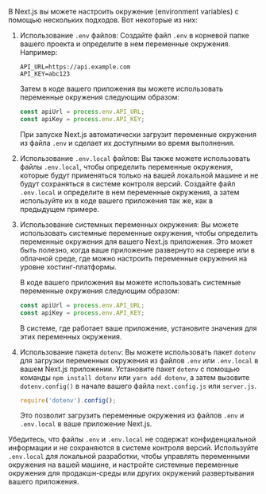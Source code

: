 В Next.js вы можете настроить окружение (environment variables) с помощью нескольких подходов. Вот некоторые из них:

1. Использование `.env` файлов:
   Создайте файл `.env` в корневой папке вашего проекта и определите в нем переменные окружения. Например:

   ```
   API_URL=https://api.example.com
   API_KEY=abc123
   ```

   Затем в коде вашего приложения вы можете использовать переменные окружения следующим образом:

   ```jsx
   const apiUrl = process.env.API_URL;
   const apiKey = process.env.API_KEY;
   ```

   При запуске Next.js автоматически загрузит переменные окружения из файла `.env` и сделает их доступными во время выполнения.

2. Использование `.env.local` файлов:
   Вы также можете использовать файлы `.env.local`, чтобы определить переменные окружения, которые будут применяться только на вашей локальной машине и не будут сохраняться в системе контроля версий. Создайте файл `.env.local` и определите в нем переменные окружения, а затем используйте их в коде вашего приложения так же, как в предыдущем примере.

3. Использование системных переменных окружения:
   Вы можете использовать системные переменные окружения, чтобы определить переменные окружения для вашего Next.js приложения. Это может быть полезно, когда ваше приложение развернуто на сервере или в облачной среде, где можно настроить переменные окружения на уровне хостинг-платформы.

   В коде вашего приложения вы можете использовать системные переменные окружения следующим образом:

   ```jsx
   const apiUrl = process.env.API_URL;
   const apiKey = process.env.API_KEY;
   ```

   В системе, где работает ваше приложение, установите значения для этих переменных окружения.

4. Использование пакета `dotenv`:
   Вы можете использовать пакет `dotenv` для загрузки переменных окружения из файлов `.env` или `.env.local` в вашем Next.js приложении. Установите пакет `dotenv` с помощью команды `npm install dotenv` или `yarn add dotenv`, а затем вызовите `dotenv.config()` в начале вашего файла `next.config.js` или `server.js`.

   ```jsx
   require('dotenv').config();
   ```

   Это позволит загрузить переменные окружения из файлов `.env` и `.env.local` в ваше приложение Next.js.

Убедитесь, что файлы `.env` и `.env.local` не содержат конфиденциальной информации и не сохраняются в системе контроля версий. Используйте `.env.local` для локальной разработки, чтобы управлять переменными окружения на вашей машине, и настройте системные переменные окружения для продакшн-среды или других окружений развертывания вашего приложения.